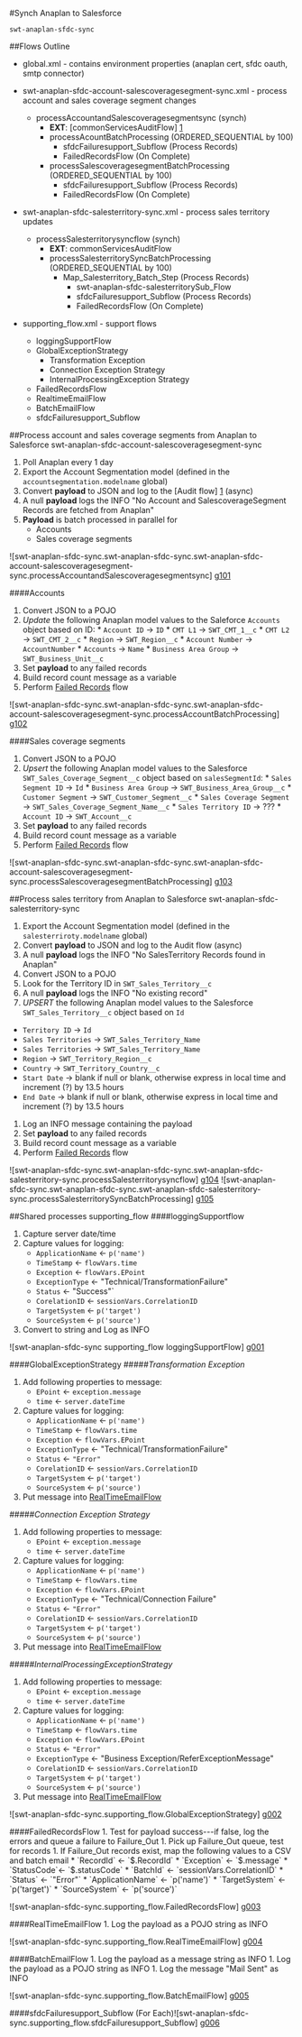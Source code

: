 #Synch Anaplan to Salesforce

    swt-anaplan-sfdc-sync
   
##Flows Outline

* global.xml - contains environment properties (anaplan cert, sfdc oauth, smtp connector)

* swt-anaplan-sfdc-account-salescoveragesegment-sync.xml - process account and sales coverage segment changes
   * processAccountandSalescoveragesegmentsync (synch)
      * **EXT**: [commonServicesAuditFlow] [1]
      * processAcountBatchProcessing (ORDERED_SEQUENTIAL by 100)
         * sfdcFailuresupport_Subflow (Process Records)
         * FailedRecordsFlow (On Complete)
      * processSalescoveragesegmentBatchProcessing (ORDERED_SEQUENTIAL by 100)
         * sfdcFailuresupport_Subflow (Process Records)
         * FailedRecordsFlow (On Complete)
      
* swt-anaplan-sfdc-salesterritory-sync.xml - process sales territory updates
   * processSalesterritorysyncflow (synch)
      * **EXT**: commonServicesAuditFlow
      * processSalesterritorySyncBatchProcessing (ORDERED_SEQUENTIAL by 100)
         * Map_Salesterritory_Batch_Step (Process Records)
            * swt-anaplan-sfdc-salesterritorySub_Flow
            * sfdcFailuresupport_Subflow (Process Records)
            * FailedRecordsFlow (On Complete)
      
* supporting_flow.xml - support flows
   * loggingSupportFlow
   * GlobalExceptionStrategy
      * Transformation Exception
      * Connection Exception Strategy
      * InternalProcessingException Strategy
   * FailedRecordsFlow
   * RealtimeEmailFlow
   * BatchEmailFlow
   * sfdcFailuresupport_Subflow

##Process account and sales coverage segments from Anaplan to Salesforce
    swt-anaplan-sfdc-account-salescoveragesegment-sync  
  
1. Poll Anaplan every 1 day
1. Export the Account Segmentation model (defined in the `accountsegmentation.modelname` global)
1. Convert **payload** to JSON and log to the [Audit flow] [1] (async)
1. A null **payload** logs the INFO "No Account and SalescoverageSegment Records are fetched from Anaplan"
1. **Payload** is batch processed in parallel for  
   * Accounts  
   * Sales coverage segments  

![swt-anaplan-sfdc-sync.swt-anaplan-sfdc-sync.swt-anaplan-sfdc-account-salescoveragesegment-sync.processAccountandSalescoveragesegmentsync] [g101]

   ####Accounts
   1.   Convert JSON to a POJO
   1.   *Update* the following Anaplan model values to the Saleforce `Accounts` object based on ID:
      * `Account ID` -> `ID`
      * `CMT L1` -> `SWT_CMT_1__c`
      * `CMT L2` -> `SWT_CMT_2__c`
      * `Region` -> `SWT_Region__c`
      * `Account Number` -> `AccountNumber`
      * `Accounts` -> `Name`
      * `Business Area Group` -> `SWT_Business_Unit__c`
   1.   Set **payload** to any failed records
   1.   Build record count message as a variable
   1.   Perform <A href="#FailedRecordsFlow">Failed Records</A> flow

![swt-anaplan-sfdc-sync.swt-anaplan-sfdc-sync.swt-anaplan-sfdc-account-salescoveragesegment-sync.processAccountBatchProcessing] [g102]

   ####Sales coverage segments
   1.   Convert JSON to a POJO
   1.   *Upsert* the following Anaplan model values to the Salesforce `SWT_Sales_Coverage_Segment__c` object based on `salesSegmentId`:
      * `Sales Segment ID` -> `Id`
      * `Business Area Group` -> `SWT_Business_Area_Group__c`
      * `Customer Segment` -> `SWT_Customer_Segment__c`
      * `Sales Coverage Segment` -> `SWT_Sales_Coverage_Segment_Name__c`
      * `Sales Territory ID` -> ???
      * `Account ID` -> `SWT_Account__c`
   1.   Set **payload** to any failed records
   1.   Build record count message as a variable
   1.   Perform <A href="#FailedRecordsFlow">Failed Records</A> flow

![swt-anaplan-sfdc-sync.swt-anaplan-sfdc-sync.swt-anaplan-sfdc-account-salescoveragesegment-sync.processSalescoveragesegmentBatchProcessing] [g103]  
  
##Process sales territory from Anaplan to Salesforce
    swt-anaplan-sfdc-salesterritory-sync
    
1. Export the Account Segmentation model (defined in the `salesterriroty.modelname` global)
1. Convert **payload** to JSON and log to the Audit flow (async)
1. A null **payload** logs the INFO "No SalesTerritory Records found in Anaplan"
1. Convert JSON to a POJO
1. Look for the Territory ID in `SWT_Sales_Territory__c`
1. A null **payload** logs the INFO "No existing record"
1. *UPSERT* the following Anaplan model values to the Salesforce `SWT_Sales_Territory__c` object based on `Id`
  * `Territory ID` -> `Id`
  * `Sales Territories` -> `SWT_Sales_Territory_Name`
  * `Sales Territories` -> `SWT_Sales_Territory_Name`
  * `Region` -> `SWT_Territory_Region__c`
  * `Country` -> `SWT_Territory_Country__c`
  * `Start Date` -> blank if null or blank, otherwise express in local time and increment (?) by 13.5 hours
  * `End Date` ->  blank if null or blank, otherwise express in local time and increment (?) by 13.5 hours
1. Log an INFO message containing the payload
1. Set **payload** to any failed records
1. Build record count message as a variable
1. Perform <A href="#FailedRecordsFlow">Failed Records</A> flow

![swt-anaplan-sfdc-sync.swt-anaplan-sfdc-sync.swt-anaplan-sfdc-salesterritory-sync.processSalesterritorysyncflow] [g104]
![swt-anaplan-sfdc-sync.swt-anaplan-sfdc-sync.swt-anaplan-sfdc-salesterritory-sync.processSalesterritorySyncBatchProcessing] [g105] 

##Shared processes
    supporting_flow
<A name="loggingSupportFlow">
####loggingSupportflow</A>
   1. Capture server date/time
   1. Capture values for logging:
      * `ApplicationName` <- `p('name')`
      * `TimeStamp` <- `flowVars.time`
      * `Exception` <- `flowVars.EPoint`
      * `ExceptionType` <- "Technical/TransformationFailure"
      * `Status` <- "Success"`
      * `CorelationID` <- `sessionVars.CorrelationID`
      * `TargetSystem` <- `p('target')`
      * `SourceSystem` <- `p('source')`
   1.  Convert to string and Log as INFO

![swt-anaplan-sfdc-sync supporting_flow loggingSupportFlow] [g001]

####GlobalExceptionStrategy
#####*Transformation Exception*
   1. Add following properties to message:
      * `EPoint` <- `exception.message`
      * `time` <- `server.dateTime`
   1. Capture values for logging:
      * `ApplicationName` <- `p('name')`
      * `TimeStamp` <- `flowVars.time`
      * `Exception` <- `flowVars.EPoint`
      * `ExceptionType` <- "Technical/TransformationFailure"
      * `Status` <- `"Error"`
      * `CorelationID` <- `sessionVars.CorrelationID`
      * `TargetSystem` <- `p('target')`
      * `SourceSystem` <- `p('source')`
   1.  Put message into <A href="#RealTimeEmailFlow">RealTimeEmailFlow</A>
   
#####*Connection Exception Strategy*
   1. Add following properties to message:
      * `EPoint` <- `exception.message`
      * `time` <- `server.dateTime`
   1. Capture values for logging:
      * `ApplicationName` <- `p('name')`
      * `TimeStamp` <- `flowVars.time`
      * `Exception` <- `flowVars.EPoint`
      * `ExceptionType` <- "Technical/Connection Failure"
      * `Status` <- `"Error"`
      * `CorelationID` <- `sessionVars.CorrelationID`
      * `TargetSystem` <- `p('target')`
      * `SourceSystem` <- `p('source')`
   1.  Put message into <A href="#RealTimeEmailFlow">RealTimeEmailFlow</A>

#####*InternalProcessingExceptionStrategy*
   1. Add following properties to message:
      * `EPoint` <- `exception.message`
      * `time` <- `server.dateTime`
   1. Capture values for logging:
      * `ApplicationName` <- `p('name')`
      * `TimeStamp` <- `flowVars.time`
      * `Exception` <- `flowVars.EPoint`
      * `Status` <- `"Error"`
      * `ExceptionType` <- "Business Exception/ReferExceptionMessage"
      * `CorelationID` <- `sessionVars.CorrelationID`
      * `TargetSystem` <- `p('target')`
      * `SourceSystem` <- `p('source')`
   1.  Put message into <A href="#RealTimeEmailFlow">RealTimeEmailFlow</A>         

![swt-anaplan-sfdc-sync.supporting_flow.GlobalExceptionStrategy] [g002]

<A name="FailedRecordsFlow">
####FailedRecordsFlow</A>
   1. Test for payload success---if false, log the errors and queue a failure to Failure_Out
   1. Pick up Failure_Out queue, test for records
   1. If Failure_Out records exist, map the following values to a CSV and batch email 
      * `RecordId` <- `$.RecordId`
      * `Exception` <- `$.message`
      * `StatusCode`<- `$.statusCode`
      * `BatchId` <- `sessionVars.CorrelationID`
      * `Status` <- `"Error"`
      * `ApplicationName` <- `p('name')`
      * `TargetSystem` <- `p('target')`
      * `SourceSystem` <- `p('source')`

![swt-anaplan-sfdc-sync.supporting_flow.FailedRecordsFlow] [g003]

<A name="RealTimeEmailFlow">
####RealTimeEmailFlow</A>
   1. Log the payload as a POJO string as INFO

![swt-anaplan-sfdc-sync.supporting_flow.RealTimeEmailFlow] [g004]

<A name="BatchEmailFlow">
####BatchEmailFlow</A>
   1. Log the payload as a message string as INFO
   1. Log the payload as a POJO string as INFO
   1. Log the message "Mail Sent" as INFO

![swt-anaplan-sfdc-sync.supporting_flow.BatchEmailFlow] [g005]

<A name="sfdcFailuresupport_Subflow">
####sfdcFailuresupport_Subflow (For Each)</A?
   1. If payload success if "false", log payload errors as INFO
   1. Set flowvars for payload error message and payload error status
   1. Capture the following values for logging:
      * `RecordId` <- `payload.id`
      * `message` <- `flowVars.sfmessage`
      * `statusCode` <- `flowVars.sfStatus`
   1. Log payload as INFO
   1. Send flow to internal VM endpoint "Failure_Out"

![swt-anaplan-sfdc-sync.supporting_flow.sfdcFailuresupport_Subflow] [g006]

[1]: https://github.com/lcgillies/TestGitHubPages/blob/dev/CommonServicesWrapper/
[g001]: ./assets/swt-anaplan-sfdc-sync.supporting_flow.loggingSupportFlow.png
[g002]: ./assets/swt-anaplan-sfdc-sync.supporting_flow.GlobalExceptionStrategy.png
[g003]: ./assets/swt-anaplan-sfdc-sync.supporting_flow.FailedRecordsFlow.png
[g004]: ./assets/swt-anaplan-sfdc-sync.supporting_flow.RealTimeEmailFlow.png
[g005]: ./assets/swt-anaplan-sfdc-sync.supporting_flow.BatchEmailFlow.png
[g006]: ./assets/swt-anaplan-sfdc-sync.supporting_flow.sfdcFailuresupport_Subflow.png
[g101]: ./assets/swt-anaplan-sfdc-sync.swt-anaplan-sfdc-sync.swt-anaplan-sfdc-account-salescoveragesegment-sync.processAccountandSalescoveragesegmentsync.png
[g102]: ./assets/swt-anaplan-sfdc-sync.swt-anaplan-sfdc-sync.swt-anaplan-sfdc-account-salescoveragesegment-sync.processAccountBatchProcessing.png
[g103]: ./assets/swt-anaplan-sfdc-sync.swt-anaplan-sfdc-sync.swt-anaplan-sfdc-account-salescoveragesegment-sync.processSalescoveragesegmentBatchProcessing.png
[g104]: ./assets/swt-anaplan-sfdc-sync.swt-anaplan-sfdc-sync.swt-anaplan-sfdc-salesterritory-sync.processSalesterritorysyncflow.png
[g105]: ./assets/swt-anaplan-sfdc-sync.swt-anaplan-sfdc-sync.swt-anaplan-sfdc-salesterritory-sync.processSalesterritorySyncBatchProcessing.png
